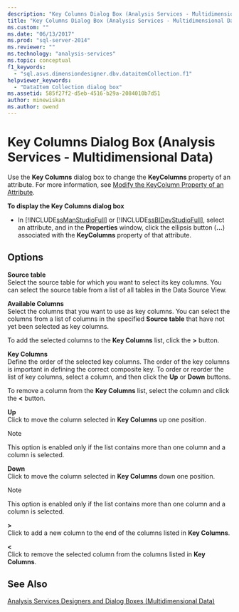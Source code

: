 ```yaml
---
description: "Key Columns Dialog Box (Analysis Services - Multidimensional Data)"
title: "Key Columns Dialog Box (Analysis Services - Multidimensional Data) | Microsoft Docs"
ms.custom: ""
ms.date: "06/13/2017"
ms.prod: "sql-server-2014"
ms.reviewer: ""
ms.technology: "analysis-services"
ms.topic: conceptual
f1_keywords: 
  - "sql.asvs.dimensiondesigner.dbv.dataitemCollection.f1"
helpviewer_keywords: 
  - "DataItem Collection dialog box"
ms.assetid: 585f27f2-d5eb-4516-b29a-2084010b7d51
author: minewiskan
ms.author: owend
---
```

# Key Columns Dialog Box (Analysis Services - Multidimensional Data)
  Use the **Key Columns** dialog box to change the **KeyColumns** property of an attribute. For more information, see [Modify the KeyColumn Property of an Attribute](multidimensional-models/attribute-properties-modify-the-keycolumn-property.md).  
  
 **To display the Key Columns dialog box**  
  
-   In [!INCLUDE[ssManStudioFull](../includes/ssmanstudiofull-md.md)] or [!INCLUDE[ssBIDevStudioFull](../includes/ssbidevstudiofull-md.md)], select an attribute, and in the **Properties** window, click the ellipsis button (**...**) associated with the **KeyColumns** property of that attribute.  
  
## Options  
 **Source table**  
 Select the source table for which you want to select its key columns. You can select the source table from a list of all tables in the Data Source View.  
  
 **Available Columns**  
 Select the columns that you want to use as key columns. You can select the columns from a list of columns in the specified **Source table** that have not yet been selected as key columns.  
  
 To add the selected columns to the **Key Columns** list, click the **>** button.  
  
 **Key Columns**  
 Define the order of the selected key columns. The order of the key columns is important in defining the correct composite key. To order or reorder the list of key columns, select a column, and then click the **Up** or **Down** buttons.  
  
 To remove a column from the **Key Columns** list, select the column and click the **\<** button.  
  
 **Up**  
 Click to move the column selected in **Key Columns** up one position.  
  
> [!NOTE]  
>  This option is enabled only if the list contains more than one column and a column is selected.  
  
 **Down**  
 Click to move the column selected in **Key Columns** down one position.  
  
> [!NOTE]  
>  This option is enabled only if the list contains more than one column and a column is selected.  
  
 **>**  
 Click to add a new column to the end of the columns listed in **Key Columns**.  
  
 **<**  
 Click to remove the selected column from the columns listed in **Key Columns**.  
  
## See Also  
 [Analysis Services Designers and Dialog Boxes &#40;Multidimensional Data&#41;](analysis-services-designers-and-dialog-boxes-multidimensional-data.md)  
  
  
